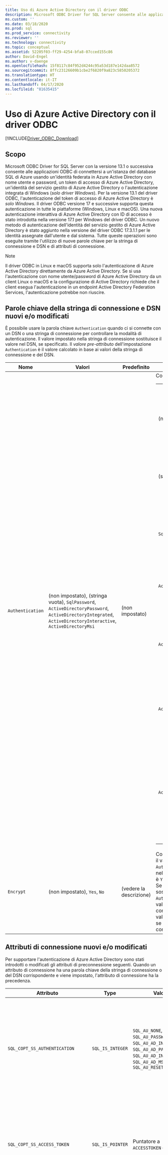 ```yaml
---
title: Uso di Azure Active Directory con il driver ODBC
description: Microsoft ODBC Driver for SQL Server consente alle applicazioni ODBC di connettersi a un'istanza del database SQL di Azure usando Azure Active Directory.
ms.custom: ''
ms.date: 03/18/2020
ms.prod: sql
ms.prod_service: connectivity
ms.reviewer: ''
ms.technology: connectivity
ms.topic: conceptual
ms.assetid: 52205f03-ff29-4254-bfa8-07cced155c86
author: David-Engel
ms.author: v-daenge
ms.openlocfilehash: 15f8117c84f952d4244c95a53d187e142daa8572
ms.sourcegitcommit: 8ffc23126609b1cbe2f6820f9a823c5850205372
ms.translationtype: HT
ms.contentlocale: it-IT
ms.lasthandoff: 04/17/2020
ms.locfileid: "81635415"
---
```

# <a name="using-azure-active-directory-with-the-odbc-driver"></a>Uso di Azure Active Directory con il driver ODBC
[!INCLUDE[Driver_ODBC_Download](../../includes/driver_odbc_download.md)]

## <a name="purpose"></a>Scopo

Microsoft ODBC Driver for SQL Server con la versione 13.1 o successiva consente alle applicazioni ODBC di connettersi a un'istanza del database SQL di Azure usando un'identità federata in Azure Active Directory con nome utente e password, un token di accesso di Azure Active Directory, un'identità del servizio gestito di Azure Active Directory o l'autenticazione integrata di Windows (_solo driver Windows_). Per la versione 13.1 del driver ODBC, l'autenticazione del token di accesso di Azure Active Directory è _solo Windows_. Il driver ODBC versione 17 e successive supporta questa autenticazione in tutte le piattaforme (Windows, Linux e macOS). Una nuova autenticazione interattiva di Azure Active Directory con ID di accesso è stato introdotta nella versione 17.1 per Windows del driver ODBC. Un nuovo metodo di autenticazione dell'identità del servizio gestito di Azure Active Directory è stato aggiunto nella versione del driver ODBC 17.3.1.1 per le identità assegnate dall'utente e dal sistema. Tutte queste operazioni sono eseguite tramite l'utilizzo di nuove parole chiave per la stringa di connessione e DSN e di attributi di connessione.

> [!NOTE]
> Il driver ODBC in Linux e macOS supporta solo l'autenticazione di Azure Active Directory direttamente da Azure Active Directory. Se si usa l'autenticazione con nome utente/password di Azure Active Directory da un client Linux o macOS e la configurazione di Active Directory richiede che il client esegua l'autenticazione in un endpoint Active Directory Federation Services, l'autenticazione potrebbe non riuscire.

## <a name="new-andor-modified-dsn-and-connection-string-keywords"></a>Parole chiave della stringa di connessione e DSN nuovi e/o modificati

È possibile usare la parola chiave `Authentication` quando ci si connette con un DSN o una stringa di connessione per controllare la modalità di autenticazione. Il valore impostato nella stringa di connessione sostituisce il valore nel DSN, se specificato. Il _valore pre-attributo_ dell'impostazione `Authentication` è il valore calcolato in base ai valori della stringa di connessione e del DSN.

|Nome|Valori|Predefinito|Descrizione|
|-|-|-|-|
|`Authentication`|(non impostato), (stringa vuota), `SqlPassword`, `ActiveDirectoryPassword`, `ActiveDirectoryIntegrated`, `ActiveDirectoryInteractive`, `ActiveDirectoryMsi` |(non impostato)|Controlla la modalità di autenticazione.<table><tr><th>valore<th>Descrizione<tr><td>(non impostato)<td>Modalità di autenticazione determinata da altre parole chiave (opzioni di connessione legacy esistenti).<tr><td>(stringa vuota)<td>(Solo stringa di connessione). Eseguire l'override e annullare l'impostazione di un valore `Authentication` specificato nel DSN.<tr><td>`SqlPassword`<td>Eseguire l'autenticazione direttamente in un'istanza di SQL Server usando un nome utente e una password.<tr><td>`ActiveDirectoryPassword`<td>Eseguire l'autenticazione con un'identità di Azure Active Directory usando un nome utente e una password.<tr><td>`ActiveDirectoryIntegrated`<td>_Solo driver Windows_. Eseguire l'autenticazione con un'identità di Azure Active Directory usando l'autenticazione integrata.<tr><td>`ActiveDirectoryInteractive`<td>_Solo driver Windows_. Eseguire l'autenticazione con un'identità di Azure Active Directory usando l'autenticazione interattiva.<tr><td>`ActiveDirectoryMsi`<td>Eseguire l'autenticazione con un'identità di Azure Active Directory usando l'autenticazione dell'identità del servizio gestito. Per l'identità assegnata dall'utente, UID è impostato sull'ID oggetto dell'identità utente.</table>|
|`Encrypt`|(non impostato), `Yes`, `No`|(vedere la descrizione)|Controlla la crittografia per una connessione. Se il valore del pre-attributo dell'impostazione `Authentication` è diverso da _nessuno_ nel DSN o nella stringa di connessione, il valore predefinito è `Yes`. Diversamente, il valore predefinito è `No`. Se l'attributo `SQL_COPT_SS_AUTHENTICATION` sostituisce il valore del pre-attributo di `Authentication`, impostare in modo esplicito il valore di crittografia nel DSN, nella stringa di connessione o nell'attributo di connessione. Il valore del pre-attributo della crittografia è `Yes` se il valore è impostato su `Yes` nella stringa di connessione o nel DSN.|

## <a name="new-andor-modified-connection-attributes"></a>Attributi di connessione nuovi e/o modificati

Per supportare l'autenticazione di Azure Active Directory sono stati introdotti o modificati gli attributi di preconnessione seguenti. Quando un attributo di connessione ha una parola chiave della stringa di connessione o del DSN corrispondente e viene impostato, l'attributo di connessione ha la precedenza.

|Attributo|Type|Valori|Predefinito|Descrizione|
|-|-|-|-|-|
|`SQL_COPT_SS_AUTHENTICATION`|`SQL_IS_INTEGER`|`SQL_AU_NONE`, `SQL_AU_PASSWORD`, `SQL_AU_AD_INTEGRATED`, `SQL_AU_AD_PASSWORD`, `SQL_AU_AD_INTERACTIVE`, `SQL_AU_AD_MSI`, `SQL_AU_RESET`|(non impostato)|Vedere la descrizione della parola chiave `Authentication` fornita in precedenza. `SQL_AU_NONE` viene specificato per sostituire esplicitamente un valore `Authentication` impostato nella stringa di connessione e/o nel DSN, mentre `SQL_AU_RESET` rimuove l'impostazione se è stato impostato, consentendo al valore del DSN o della stringa di connessione di avere la precedenza.|
|`SQL_COPT_SS_ACCESS_TOKEN`|`SQL_IS_POINTER`|Puntatore a `ACCESSTOKEN` o NULL|NULL|Se diverso da Null, specifica il token di accesso di Azure AD da usare. È un errore specificare un token di accesso e le parole chiave della stringa di connessione `UID`, `PWD`, `Trusted_Connection` o `Authentication` o gli attributi equivalenti. <br> **NOTA** La versione 13.1 del driver ODBC supporta questa operazione solo in _Windows_.|
|`SQL_COPT_SS_ENCRYPT`|`SQL_IS_INTEGER`|`SQL_EN_OFF`, `SQL_EN_ON`|(vedere la descrizione)|Controlla la crittografia per una connessione. `SQL_EN_OFF` e `SQL_EN_ON` rispettivamente disabilitano e abilitano la crittografia. Se il valore del pre-attributo dell'impostazione `Authentication` è diverso da _nessuno_ o è impostato `SQL_COPT_SS_ACCESS_TOKEN` e `Encrypt` non è stato specificato nel DSN o nella stringa di connessione, il valore predefinito è `SQL_EN_ON`. Diversamente, il valore predefinito è `SQL_EN_OFF`. Se l'attributo di connessione `SQL_COPT_SS_AUTHENTICATION` è impostato su un valore diverso da _nessuno_, impostare in modo esplicito `SQL_COPT_SS_ENCRYPT` sul valore desiderato se `Encrypt` non è stato specificato nella stringa di connessione o nel DSN. Il valore effettivo di questo attributo determina [se verrà usata la crittografia per la connessione.](https://docs.microsoft.com/sql/relational-databases/native-client/features/using-encryption-without-validation)|
|`SQL_COPT_SS_OLDPWD`|\-|\-|\-|Non supportato con Azure Active Directory, poiché le modifiche delle password nelle entità di sicurezza di AAD non possono essere eseguite tramite una connessione ODBC. <br><br>In SQL Server 2005 è stata introdotta la scadenza della password per l'autenticazione di SQL Server. L'attributo `SQL_COPT_SS_OLDPWD` è stato aggiunto per consentire al client di specificare sia la vecchia password che la nuova per la connessione. Quando questa proprietà è impostata, il provider non userà il pool di connessioni per la prima connessione o per le connessioni successive, in quanto la stringa di connessione conterrà la "vecchia password" che è stata modificata.|
|`SQL_COPT_SS_INTEGRATED_SECURITY`|`SQL_IS_INTEGER`|`SQL_IS_OFF`,`SQL_IS_ON`|`SQL_IS_OFF`|_Deprecato_; in alternativa, usare `SQL_COPT_SS_AUTHENTICATION` impostato su `SQL_AU_AD_INTEGRATED`. <br><br>Forza l'utilizzo dell'autenticazione di Windows (Kerberos in Linux e macOS) per la convalida dell'accesso in fase di connessione al server. Quando viene usata l'autenticazione di Windows, il driver ignora i valori di ID utente e password specificati come parte dell'elaborazione di `SQLConnect`, `SQLDriverConnect` o `SQLBrowseConnect`.|

## <a name="ui-additions-for-azure-active-directory-windows-driver-only"></a>Aggiunte all'interfaccia utente per Azure Active Directory (solo driver Windows)

La configurazione DSN e le interfacce utente di connessione del driver sono state migliorate con le opzioni aggiuntive necessarie per l'utilizzo dell'autenticazione con Azure AD.

### <a name="creating-and-editing-dsns-in-the-ui"></a>Creazione e modifica dei DSN nell'interfaccia utente

È possibile usare le nuove opzioni di autenticazione di Azure AD durante la creazione o la modifica di un DSN esistente usando l'interfaccia utente di installazione del driver:

`Authentication=ActiveDirectoryIntegrated` per l'autenticazione integrata di Azure Active Directory in SQL Azure

![CreateNewDSN_ADIntegrated.png](windows/CreateNewDSN_ADIntegrated.png)

`Authentication=ActiveDirectoryPassword` per l'autenticazione con nome utente/password di Azure Active Directory in SQL Azure

![CreateNewDSN_ADPassword.png](windows/CreateNewDSN_ADPassword.png)

`Authentication=ActiveDirectoryInteractive` per l'autenticazione interattiva di Azure Active Directory in SQL Azure

![CreateNewDSN_ADInteractive.png](windows/CreateNewDSN_ADInteractive.png)

`Authentication=SqlPassword` per l'autenticazione con nome utente/password in SQL Server (Azure o altro)

![CreateNewDSN_SQLServer.png](windows/CreateNewDSN_SQLServer.png)

`Trusted_Connection=Yes` per l'autenticazione integrata SSPI legacy di Windows

![CreateNewDSN_winSSPI.png](windows/CreateNewDSN_winSSPI.png)

Le cinque opzioni corrispondono rispettivamente a `Trusted_Connection=Yes` (autenticazione integrata con solo SSPI Windows legacy esistente) e `Authentication=` `ActiveDirectoryIntegrated`, `SqlPassword`, `ActiveDirectoryPassword` e `ActiveDirectoryInteractive`.

### <a name="sqldriverconnect-prompt-windows-driver-only"></a>Prompt SQLDriverConnect (solo driver Windows)

La finestra di dialogo di richiesta visualizzata da SQLDriverConnect quando richiede le informazioni necessarie per completare la connessione contiene tre nuove opzioni per l'autenticazione di Azure AD:

![ServerLogin.png](windows/ServerLogin.png)

Queste opzioni corrispondono alle cinque opzioni disponibili nell'interfaccia utente di configurazione del DSN descritta in precedenza.

### <a name="example-connection-strings"></a>Esempi di stringhe di connessione
1. Autenticazione di SQL Server - sintassi legacy. Il certificato del server non viene convalidato e la crittografia viene usata solo se viene imposta dal server. Nome utente e password vengono passati nella stringa di connessione.
`server=Server;database=Database;UID=UserName;PWD=Password;`
2. Autenticazione SQL - nuova sintassi. Il client richiede la crittografia (il valore predefinito di `Encrypt` è `true`) e il certificato del server viene convalidato, indipendentemente dall'impostazione della crittografia (a meno che `TrustServerCertificate` non sia impostato su `true`). Nome utente e password vengono passati nella stringa di connessione.
 `server=Server;database=Database;UID=UserName;PWD=Password;Authentication=SqlPassword;`
3. Autenticazione integrata di Windows (Kerberos in Linux e macOS) tramite SSPI (in SQL Server o SQL IaaS) - sintassi corrente. Il certificato del server non viene convalidato, a meno che non venga usata la crittografia. 
`server=Server;database=Database;Trusted_Connection=yes;`
4. (_Solo driver Windows_). Autenticazione integrata di Windows tramite SSPI (se il database di destinazione è in SQL Server o SQL IaaS) - nuova sintassi. Il client richiede la crittografia (il valore predefinito di `Encrypt` è `true`) e il certificato del server viene convalidato, indipendentemente dall'impostazione della crittografia (a meno che `TrustServerCertificate` non sia impostato su `true`). 
`server=Server;database=Database;Authentication=ActiveDirectoryIntegrated;`
5. Autenticazione con nome utente/password di AAD (se il database di destinazione si trova nel database SQL di Azure). Il certificato del server viene convalidato, indipendentemente dall'impostazione della crittografia (a meno che `TrustServerCertificate` non sia impostato su `true`). Nome utente e password vengono passati nella stringa di connessione. 
`server=Server;database=Database;UID=UserName;PWD=Password;Authentication=ActiveDirectoryPassword;`
6. (_Solo driver Windows_). Autenticazione integrata di Windows tramite ADAL, che prevede il riscatto delle credenziali dell'account di Windows per un token di accesso emesso da AAD, presupponendo che il database di destinazione si trovi nel database SQL di Azure. Il certificato del server viene convalidato, indipendentemente dall'impostazione della crittografia (a meno che `TrustServerCertificate` non sia impostato su `true`). 
`server=Server;database=Database;Authentication=ActiveDirectoryIntegrated;`
7. (_Solo driver Windows_). L'autenticazione interattiva di AAD usa la tecnologia Azure per l'autenticazione a più fattori per configurare la connessione. In questa modalità, specificando l'ID di accesso, viene attivata una finestra di dialogo di autenticazione di Azure che consente all'utente di immettere la password per completare la connessione. Il nome utente viene passato nella stringa di connessione.
`server=Server;database=Database;UID=UserName;Authentication=ActiveDirectoryInteractive;`

![WindowsAzureAuth.png](windows/WindowsAzureAuth.png)

8. L'autenticazione con identità del servizio gestito di AAD usa l'identità assegnata dal sistema o assegnata dall'utente per l'autenticazione per configurare la connessione. Per l'identità assegnata dall'utente, UID è impostato sull'ID oggetto dell'identità utente.<br>
Per l'identità assegnata dal sistema,<br>
`server=Server;database=Database;Authentication=ActiveDirectoryMsi;`<br>
Per l'identità assegnata dall'utente con ID oggetto uguale a myObjectId,<br>
`server=Server;database=Database;UID=myObjectId;Authentication=ActiveDirectoryMsi;`

> [!NOTE]
>- Quando si usano le opzioni di Active Directory con il driver ODBC di Windows ***prima*** della versione 17.4.2, assicurarsi di avere installato [Active Directory Authentication Library per SQL Server](https://go.microsoft.com/fwlink/?LinkID=513072). Quando si usano i driver Linux e macOS, assicurarsi che `libcurl` sia stato installato. Per la versione del driver 17.2 e versioni successive, questa non è una dipendenza esplicita poiché non è necessaria per gli altri metodi di autenticazione o per le operazioni ODBC.
>- Per connettersi usando il nome utente e la password di un account SQL Server, è ora possibile usare la nuova opzione `SqlPassword`, che è consigliata in particolare per SQL Azure poiché abilita impostazioni predefinite della connessione più sicure.
>- Per connettersi usando il nome utente e la password di un account Azure Active Directory, specificare `Authentication=ActiveDirectoryPassword` nella stringa di connessione e le parole chiave `UID` e `PWD` rispettivamente con nome utente e password.
>- Per connettersi usando l'autenticazione integrata di Windows o di Active Directory (solo driver Windows), specificare `Authentication=ActiveDirectoryIntegrated` nella stringa di connessione. Il driver sceglierà automaticamente la modalità di autenticazione corretta. `UID` e `PWD` non devono essere specificati.
>- Per connettersi usando l'autenticazione interattiva di Active Directory (solo driver Windows), è necessario specificare `UID`.

## <a name="authenticating-with-an-access-token"></a>Autenticazione con un token di accesso

L'attributo di preconnessione `SQL_COPT_SS_ACCESS_TOKEN` consente l'utilizzo di un token di accesso ottenuto da Azure AD per l'autenticazione anziché di nome utente e password e ignora anche la negoziazione e il recupero di un token di accesso da parte del driver. Per usare un token di accesso, impostare l'attributo di connessione `SQL_COPT_SS_ACCESS_TOKEN` su un puntatore a una struttura `ACCESSTOKEN`:

~~~
typedef struct AccessToken
{
    DWORD dataSize;
    BYTE data[];
} ACCESSTOKEN;
~~~

`ACCESSTOKEN` è una struttura a lunghezza variabile costituita da una _lunghezza_ di 4 byte seguita da byte _lunghezza_ di dati opachi che formano il token di accesso. A causa del modo in cui SQL Server gestisce i token di accesso, un token ottenuto tramite una risposta JSON [OAuth 2.0](https://docs.microsoft.com/azure/active-directory/develop/active-directory-authentication-scenarios) deve essere espanso in modo che ogni byte sia seguito da un byte di riempimento 0, simile a una stringa UCS-2 contenente solo caratteri ASCII. Il token tuttavia è un valore opaco e la lunghezza specificata, in byte, NON deve includere alcun carattere di terminazione Null. A causa dei vincoli di lunghezza e di formato considerevoli, questo metodo di autenticazione è disponibile solo a livello di codice tramite l'attributo di connessione `SQL_COPT_SS_ACCESS_TOKEN`. Non è disponibile alcun DSN o alcuna parola chiave della stringa di connessione corrispondente. La stringa di connessione non deve contenere le parole chiave `UID`, `PWD`, `Authentication` o `Trusted_Connection`.

> [!NOTE]
> La versione 13.1 del driver ODBC supporta questa autenticazione solo in _Windows_.

## <a name="azure-active-directory-authentication-sample-code"></a>Codice di esempio dell'autenticazione di Azure Active Directory

L'esempio seguente mostra il codice necessario per connettersi a SQL Server usando Azure Active Directory con le parole chiave di connessione. Si noti che non è necessario modificare il codice dell'applicazione. La stringa di connessione o il DSN, se usato, è l'unica modifica necessaria per usare AAD per l'autenticazione:
~~~
    ...
    SQLCHAR connString[] = "Driver={ODBC Driver 13 for SQL Server};Server={server};UID=myuser;PWD=myPass;Authentication=ActiveDirectoryPassword"
    ...
    SQLDriverConnect(hDbc, NULL, connString, SQL_NTS, NULL, 0, NULL, SQL_DRIVER_NOPROMPT);    
    ...
~~~
L'esempio seguente mostra il codice necessario per connettersi a SQL Server usando Azure Active Directory con l'autenticazione con token di accesso. In questo caso, è necessario modificare il codice dell'applicazione per elaborare il token di accesso e impostare l'attributo di connessione associato.
~~~
    SQLCHAR connString[] = "Driver={ODBC Driver 13 for SQL Server};Server={server}"
    SQLCHAR accessToken[] = "eyJ0eXAiOi..."; // In the format extracted from an OAuth JSON response
    ...
    DWORD dataSize = 2 * strlen(accessToken);
    ACCESSTOKEN *pAccToken = malloc(sizeof(ACCESSTOKEN) + dataSize);
    pAccToken->dataSize = dataSize;
    // Expand access token with padding bytes
    for(int i = 0, j = 0; i < dataSize; i += 2, j++) {
        pAccToken->data[i] = accessToken[j];
        pAccToken->data[i+1] = 0;
    }
    ...
    SQLSetConnectAttr(hDbc, SQL_COPT_SS_ACCESS_TOKEN, (SQLPOINTER)pAccToken, SQL_IS_POINTER);
    SQLDriverConnect(hDbc, NULL, connString, SQL_NTS, NULL, 0, NULL, SQL_DRIVER_NOPROMPT);        
    ...
    free(pAccToken);
~~~
Di seguito è riportata una stringa di connessione di esempio da usare con l'autenticazione interattiva di Azure Active Directory. Si noti che non contiene il campo PWD poiché la password viene inserita usando la schermata di autenticazione di Azure.
~~~
SQLCHAR connString[] = "Driver={ODBC Driver 17 for SQL Server};Server={server};UID=myuser;Authentication=ActiveDirectoryInteractive"
~~~
Di seguito è riportata una stringa di connessione di esempio da usare con l'autenticazione con identità del servizio gestito di Azure Active Directory. Si noti che l'UID è impostato sull'ID oggetto dell'identità utente per l'identità assegnata dall'utente.
~~~
// For system-assigned identity,
SQLCHAR connString[] = "Driver={ODBC Driver 17 for SQL Server};Server={server};Authentication=ActiveDirectoryMsi"
...
// For user-assigned identity with object ID equals to myObjectId
SQLCHAR connString[] = "Driver={ODBC Driver 17 for SQL Server};Server={server};UID=myObjectId;Authentication=ActiveDirectoryMsi"
~~~

## <a name="see-also"></a>Vedere anche
[Supporto dell'autenticazione basata su token per il database SQL di Azure tramite l'autenticazione di Azure AD](https://blogs.msdn.microsoft.com/sqlsecurity/2016/02/09/token-based-authentication-support-for-azure-sql-db-using-azure-ad-auth)

